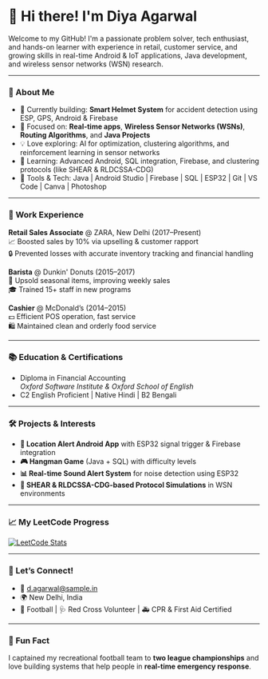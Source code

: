 # 👋 Hi there! I'm Diya Agarwal

Welcome to my GitHub! I'm a passionate problem solver, tech enthusiast, and hands-on learner with experience in retail, customer service, and growing skills in real-time Android & IoT applications, Java development, and wireless sensor networks (WSN) research.

---

### 🧠 About Me
- 🔭 Currently building: **Smart Helmet System** for accident detection using ESP, GPS, Android & Firebase
- 🎯 Focused on: **Real-time apps**, **Wireless Sensor Networks (WSNs)**, **Routing Algorithms**, and **Java Projects**
- 💡 Love exploring: AI for optimization, clustering algorithms, and reinforcement learning in sensor networks
- 🌱 Learning: Advanced Android, SQL integration, Firebase, and clustering protocols (like SHEAR & RLDCSSA-CDG)
- 🧰 Tools & Tech: Java | Android Studio | Firebase | SQL | ESP32 | Git | VS Code | Canva | Photoshop

---

### 💼 Work Experience
**Retail Sales Associate** @ ZARA, New Delhi (2017–Present)  
📈 Boosted sales by 10% via upselling & customer rapport  
🔒 Prevented losses with accurate inventory tracking and financial handling

**Barista** @ Dunkin' Donuts (2015–2017)  
🍩 Upsold seasonal items, improving weekly sales  
🎓 Trained 15+ staff in new programs

**Cashier** @ McDonald’s (2014–2015)  
💵 Efficient POS operation, fast service  
🛍️ Maintained clean and orderly food service

---

### 📚 Education & Certifications
- Diploma in Financial Accounting  
  *Oxford Software Institute & Oxford School of English*  
- C2 English Proficient | Native Hindi | B2 Bengali

---

### 🛠️ Projects & Interests
- **📲 Location Alert Android App** with ESP32 signal trigger & Firebase integration
- **🎮 Hangman Game** (Java + SQL) with difficulty levels
- **📊 Real-time Sound Alert System** for noise detection using ESP32
- **📡 SHEAR & RLDCSSA-CDG-based Protocol Simulations** in WSN environments

---

### 📈 My LeetCode Progress

[![LeetCode Stats](https://leetcard.jacoblin.cool/your-leetcode-username?theme=dark&font=Baloo)](https://leetcode.com/your-leetcode-username)

---

### 🤝 Let’s Connect!
- 📧 d.agarwal@sample.in
- 🌍 New Delhi, India
- 🏃 Football | 🩺 Red Cross Volunteer | 🚑 CPR & First Aid Certified

---

### 🧾 Fun Fact
I captained my recreational football team to **two league championships** and love building systems that help people in **real-time emergency response**.

